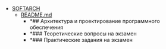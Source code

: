 - <a href = "E:\Node_projects\Node_Way\ArchivTSH_2\ArhivTimur_2\Letters-master\Docs\SOFTARCH\cat.SOFTARCH\dir.SOFTARCH.md">SOFTARCH</a>
    - <a href = "E:\Node_projects\Node_Way\ArchivTSH_2\ArhivTimur_2\Letters-master\Docs\SOFTARCH\README.md">README.md</a>
        - *## Архитектура и проектирование программного обеспечения
        - *### Теоретические вопросы на экзамен
        - *### Практические задания на экзамен
